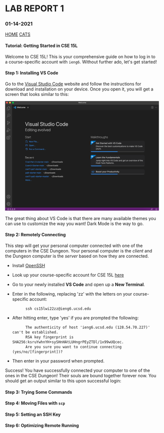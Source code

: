 # **LAB REPORT 1**
### 01-14-2021

[HOME](https://jupoon.github.io/cse15l-lab-reports/)                                                                                                                                 [CATS](https://jupoon.github.io/cse15l-lab-reports/cats.md)

#### **Tutorial: Getting Started in CSE 15L**
Welcome to CSE 15L! This is your comprehensive guide on how to log in to a course-specific account with `ieng6`. Without further ado, let's get started!

#### **Step 1: Installing VS Code**
Go to the [Visual Studio Code](https://code.visualstudio.com/) website and follow the instructions for download and installation on your device. Once you open it, you will get a screen that looks similar to this:

![Image](screenshot_one.png)

The great thing about VS Code is that there are many available themes you can use to customize the way you want! Dark Mode is the way to go.

#### **Step 2: Remotely Connecting**
This step will get your personal computer connected with one of the computers in the CSE Dungeon. Your personal computer is the *client* and the Dungeon computer is the *server* based on how they are connected.

* Install [OpenSSH](https://docs.microsoft.com/en-us/windows-server/administration/openssh/openssh_install_firstuse)
* Look up your course-specific account for CSE 15L [here](https://sdacs.ucsd.edu/~icc/index.php)
* Go to your newly installed **VS Code** and open up a **New Terminal**.
* Enter in the following, replacing 'zz' with the letters on your course-specific account:
            
            ssh cs15lwi22zz@ieng6.ucsd.edu

* After hitting enter, type 'yes' if you are prompted the following:
            
            The authenticity of host 'ieng6.ucsd.edu (128.54.70.227)' can't be established. 
            RSA key fingerprint is SHA256:ksruYwhnYH+sySHnHAtLUHngrPEyZTDl/1x99wUQcec. 
            Are you sure you want to continue connecting (yes/no/[fingerprint])? 

* Then enter in your password when prompted. 

Success! You have successfully connected your computer to one of the ones in the CSE Dungeon! Their souls are bound together forever now. You should get an output similar to this upon successful login:


#### **Step 3: Trying Some Commands**

#### **Step 4: Moving Files with `scp`**

#### **Step 5: Setting an SSH Key**

#### **Step 6: Optimizing Remote Running**
